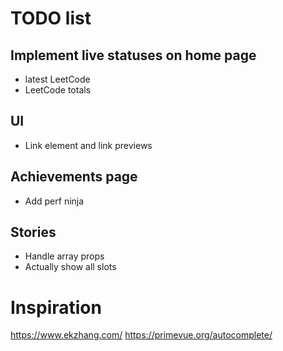 # TODO list

## Implement live statuses on home page
- latest LeetCode
- LeetCode totals

## UI

- Link element and link previews

## Achievements page
- Add perf ninja

## Stories
- Handle array props
- Actually show all slots


# Inspiration

https://www.ekzhang.com/
https://primevue.org/autocomplete/
